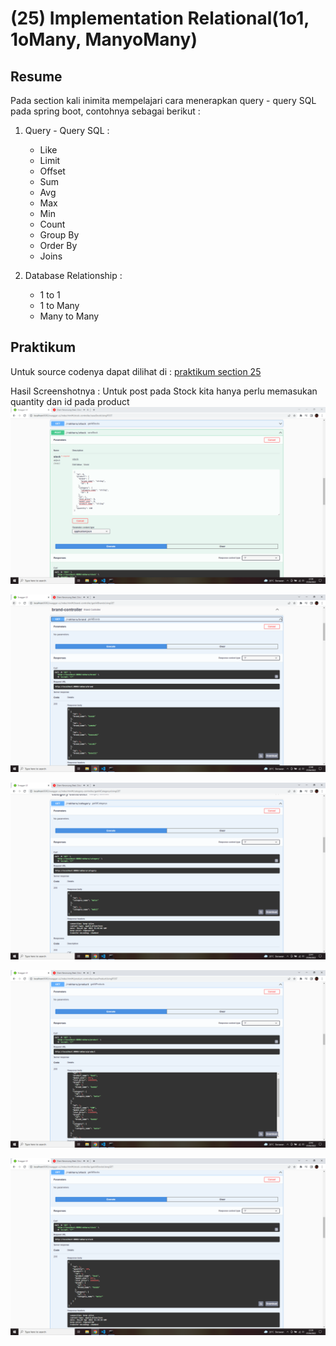# **(25) Implementation Relational(1o1, 1oMany, ManyoMany)**

## **Resume**
Pada section kali inimita mempelajari cara menerapkan query - query SQL pada spring boot, contohnya sebagai berikut :
1. Query - Query SQL :
    - Like
    - Limit
    - Offset
    - Sum
    - Avg
    - Max
    - Min
    - Count
    - Group By
    - Order By
    - Joins

2. Database Relationship :
    - 1 to 1
    - 1 to Many
    - Many to Many

## **Praktikum**
Untuk source codenya dapat dilihat di : [praktikum section 25](https://github.com/RakhaRafifA/Java-Spring-Boot_Rakha-Rafif-Arifin/tree/main/25_Impementation%20Relational%20(1o1%2C%201oMany%2C%20ManyoMany)/praktikum/section25)

Hasil Screenshotnya : 
Untuk post pada Stock kita hanya perlu memasukan quantity dan id pada product
![praktikum section 25](https://github.com/RakhaRafifA/Java-Spring-Boot_Rakha-Rafif-Arifin/blob/c08043fc0b4304765a67ad804a756666905cee88/25_Impementation%20Relational%20(1o1,%201oMany,%20ManyoMany)/screenshot/Screenshot1%20-%20Stock%20POST.PNG)

![praktikum section 25](https://github.com/RakhaRafifA/Java-Spring-Boot_Rakha-Rafif-Arifin/blob/c08043fc0b4304765a67ad804a756666905cee88/25_Impementation%20Relational%20(1o1,%201oMany,%20ManyoMany)/screenshot/Screenshot3%20-%20Brand.PNG)

![praktikum section 25](https://github.com/RakhaRafifA/Java-Spring-Boot_Rakha-Rafif-Arifin/blob/c08043fc0b4304765a67ad804a756666905cee88/25_Impementation%20Relational%20(1o1,%201oMany,%20ManyoMany)/screenshot/Screenshot4%20-%20Category.PNG)

![praktikum section 25](https://github.com/RakhaRafifA/Java-Spring-Boot_Rakha-Rafif-Arifin/blob/c08043fc0b4304765a67ad804a756666905cee88/25_Impementation%20Relational%20(1o1,%201oMany,%20ManyoMany)/screenshot/Screenshot5%20-%20Product.PNG)

![praktikum section 25](https://github.com/RakhaRafifA/Java-Spring-Boot_Rakha-Rafif-Arifin/blob/c08043fc0b4304765a67ad804a756666905cee88/25_Impementation%20Relational%20(1o1,%201oMany,%20ManyoMany)/screenshot/Screenshot2%20-%20Stock%20GET.PNG)
